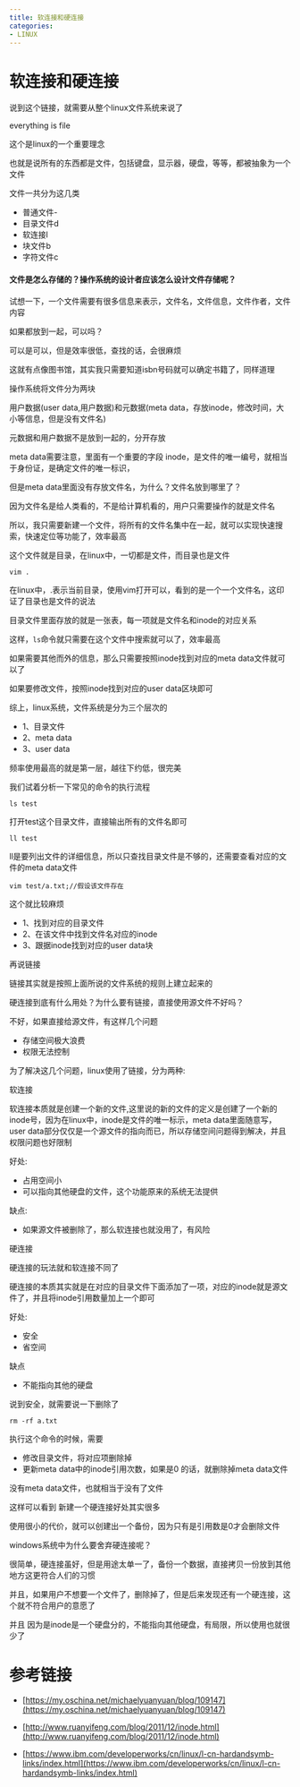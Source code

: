 ```yaml
---
title: 软连接和硬连接
categories: 
- LINUX
---
```


# 软连接和硬连接

说到这个链接，就需要从整个linux文件系统来说了

everything is file

这个是linux的一个重要理念

也就是说所有的东西都是文件，包括键盘，显示器，硬盘，等等，都被抽象为一个文件

文件一共分为这几类

- 普通文件-
- 目录文件d
- 软连接l
- 块文件b 
- 字符文件c


#### 文件是怎么存储的？操作系统的设计者应该怎么设计文件存储呢？

试想一下，一个文件需要有很多信息来表示，文件名，文件信息，文件作者，文件内容

如果都放到一起，可以吗？

可以是可以，但是效率很低，查找的话，会很麻烦

这就有点像图书馆，其实我只需要知道isbn号码就可以确定书籍了，同样道理

操作系统将文件分为两块

用户数据(user data,用户数据)和元数据(meta data，存放inode，修改时间，大小等信息，但是没有文件名)

元数据和用户数据不是放到一起的，分开存放



meta data需要注意，里面有一个重要的字段 inode，是文件的唯一编号，就相当于身份证，是确定文件的唯一标识，

但是meta data里面没有存放文件名，为什么？文件名放到哪里了？


因为文件名是给人类看的，不是给计算机看的，用户只需要操作的就是文件名

所以，我只需要新建一个文件，将所有的文件名集中在一起，就可以实现快速搜索，快速定位等功能了，效率最高

这个文件就是目录，在linux中，一切都是文件，而目录也是文件

```
vim .
```
在linux中，.表示当前目录，使用vim打开可以，看到的是一个一个文件名，这印证了目录也是文件的说法


目录文件里面存放的就是一张表，每一项就是文件名和inode的对应关系

这样，`ls`命令就只需要在这个文件中搜索就可以了，效率最高

如果需要其他而外的信息，那么只需要按照inode找到对应的meta data文件就可以了

如果要修改文件，按照inode找到对应的user data区块即可

综上，linux系统，文件系统是分为三个层次的

- 1、目录文件
- 2、meta data
- 3、user data

频率使用最高的就是第一层，越往下约低，很完美

我们试着分析一下常见的命令的执行流程

```
ls test
```
打开test这个目录文件，直接输出所有的文件名即可

```
ll test
```
ll是要列出文件的详细信息，所以只查找目录文件是不够的，还需要查看对应的文件的meta data文件

```
vim test/a.txt;//假设该文件存在
```
这个就比较麻烦
- 1、找到对应的目录文件
- 2、在该文件中找到文件名对应的inode
- 3、跟据inode找到对应的user data块




再说链接

链接其实就是按照上面所说的文件系统的规则上建立起来的

硬连接到底有什么用处？为什么要有链接，直接使用源文件不好吗？

不好，如果直接给源文件，有这样几个问题

- 存储空间极大浪费
- 权限无法控制

为了解决这几个问题，linux使用了链接，分为两种:

软连接

软连接本质就是创建一个新的文件,这里说的新的文件的定义是创建了一个新的inode号，因为在linux中，inode是文件的唯一标示，meta data里面随意写，user data部分仅仅是一个源文件的指向而已，所以存储空间问题得到解决，并且权限问题也好限制

好处:
- 占用空间小
- 可以指向其他硬盘的文件，这个功能原来的系统无法提供

缺点:
- 如果源文件被删除了，那么软连接也就没用了，有风险

硬连接

硬连接的玩法就和软连接不同了

硬连接的本质其实就是在对应的目录文件下面添加了一项，对应的inode就是源文件了，并且将inode引用数量加上一个即可

好处:
- 安全
- 省空间

缺点
- 不能指向其他的硬盘

说到安全，就需要说一下删除了

```
rm -rf a.txt
```
执行这个命令的时候，需要

- 修改目录文件，将对应项删除掉
- 更新meta data中的inode引用次数，如果是0 的话，就删除掉meta data文件

没有meta data文件，也就相当于没有了文件

这样可以看到 新建一个硬连接好处其实很多

使用很小的代价，就可以创建出一个备份，因为只有是引用数是0才会删除文件


windows系统中为什么要舍弃硬连接呢？

很简单，硬连接虽好，但是用途太单一了，备份一个数据，直接拷贝一份放到其他地方这更符合人们的习惯

并且，如果用户不想要一个文件了，删除掉了，但是后来发现还有一个硬连接，这个就不符合用户的意愿了

并且 因为是inode是一个硬盘分的，不能指向其他硬盘，有局限，所以使用也就很少了








# 参考链接

- [https://my.oschina.net/michaelyuanyuan/blog/109147](https://my.oschina.net/michaelyuanyuan/blog/109147)
- [http://www.ruanyifeng.com/blog/2011/12/inode.html](http://www.ruanyifeng.com/blog/2011/12/inode.html)








- [https://www.ibm.com/developerworks/cn/linux/l-cn-hardandsymb-links/index.html](https://www.ibm.com/developerworks/cn/linux/l-cn-hardandsymb-links/index.html)